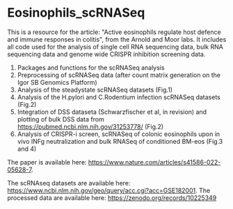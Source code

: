 # Eosinophils_scRNASeq

This is a resource for the article: "Active eosinophils regulate host defence and immune responses in colitis", from the Arnold and Moor labs. It includes all code used for the analysis of single cell RNA sequencing data, bulk RNA sequencing data and genome wide CRISPR inhibition screening data.

1. Packages and functions for the scRNASeq analysis
2. Preprocessing of scRNASeq data (after count matrix generation on the Igor SB Genomics Platform)
3. Analysis of the steadystate scRNASeq datasets (Fig.1)
4. Analysis of the H.pylori and C.Rodentium infection scRNASeq datasets (Fig.2)
5. Integration of DSS dataseta (Schwarzfischer et al, in revision) and plotting of bulk DSS data from https://pubmed.ncbi.nlm.nih.gov/31253778/ (Fig.2)
6. Analysis of CRISPR-i screen, scRNASeq of colonic eosinophils upon in vivo INFg neutralization and bulk RNASeq of conditioned BM-eos (Fig.3 and 4)

The paper is available here: https://www.nature.com/articles/s41586-022-05628-7.

The scRNAseq datasets are available here: https://www.ncbi.nlm.nih.gov/geo/query/acc.cgi?acc=GSE182001.
The processed data are available here: https://zenodo.org/records/10225349 
